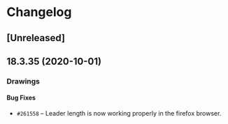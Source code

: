 # Changelog

## [Unreleased]

## 18.3.35 (2020-10-01)

### Drawings

#### Bug Fixes

- `#261558` – Leader length is now working properly in the firefox browser.